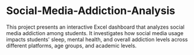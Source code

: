 # Social-Media-Addiction-Analysis
This project presents an interactive Excel dashboard that analyzes social media addiction among students. It investigates how social media usage impacts students' sleep, mental health, and overall addiction levels across different platforms, age groups, and academic levels.
